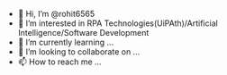 - 👋 Hi, I’m @rohit6565
- 👀 I’m interested in RPA Technologies(UiPAth)/Artificial Intelligence/Software Development
- 🌱 I’m currently learning ...
- 💞️ I’m looking to collaborate on ...
- 📫 How to reach me ...

<!---
rohit6565/rohit6565 is a ✨ special ✨ repository because its `README.md` (this file) appears on your GitHub profile.
You can click the Preview link to take a look at your changes.
--->
